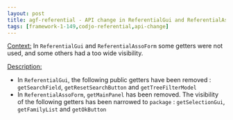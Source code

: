 ```yaml
---
layout: post
title: agf-referential - API change in ReferentialGui and ReferentialAssoForm
tags: [framework-1-149,codjo-referential,api-change]
---
```

<u>Context:</u>
In ```ReferentialGui``` and ```ReferentialAssoForm``` some getters were not used, and some others had a too wide visibility.

<u>Description:</u>
- In ```ReferentialGui```, the following public getters have been removed : ```getSearchField```, ```getResetSearchButton``` and ```getTreeFilterModel```
- In ```ReferentialAssoForm```, ```getMainPanel``` has been removed.  The visibility of the following getters has been narrowed to ```package``` : ```getSelectionGui```, ```getFamilyList``` and ```getOkButton```






